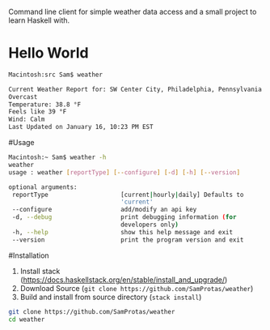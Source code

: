 Command line client for simple weather data access and a small project to learn Haskell with.

# Hello World
```bash
Macintosh:src Sam$ weather

Current Weather Report for: SW Center City, Philadelphia, Pennsylvania
Overcast
Temperature: 38.8 °F
Feels like 39 °F
Wind: Calm
Last Updated on January 16, 10:23 PM EST
```


#Usage
```bash
Macintosh:~ Sam$ weather -h
weather
usage : weather [reportType] [--configure] [-d] [-h] [--version]

optional arguments:
 reportType                    [current|hourly|daily] Defaults to
                               'current'
 --configure                   add/modify an api key
 -d, --debug                   print debugging information (for
                               developers only)
 -h, --help                    show this help message and exit
 --version                     print the program version and exit

```

#Installation

1. Install stack (https://docs.haskellstack.org/en/stable/install_and_upgrade/)
2. Download Source (`git clone https://github.com/SamProtas/weather`)
3. Build and install from source directory (`stack install`)

```bash
git clone https://github.com/SamProtas/weather
cd weather
```